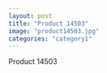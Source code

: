 ```yaml
---
layout: post
title: "Product 14503"
image: "product14503.jpg"
categories: "category1"
---
```

Product 14503
